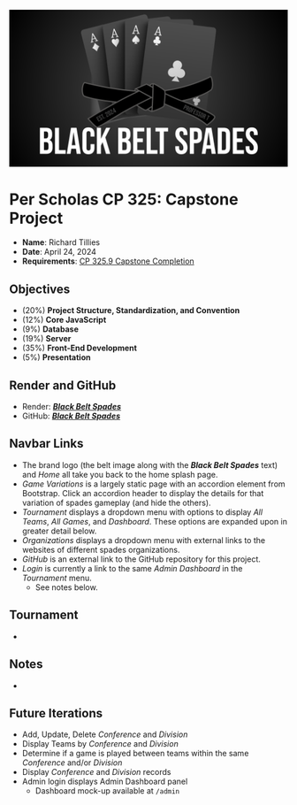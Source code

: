 ![Black Belt Spades](./client/public/images/Black-Belt-Spades.svg)

# Per Scholas CP 325: Capstone Project

* **Name**: Richard Tillies
* **Date**: April 24, 2024
* **Requirements**: 
[CP 325.9 Capstone Completion](client/public/docs/CP-325.9-Capstone-Completion.pdf)

## Objectives

* (20%) **Project Structure, Standardization, and Convention**
* (12%) **Core JavaScript**
* (9%) **Database**
* (19%) **Server**
* (35%) **Front-End Development**
* (5%) **Presentation**

## Render and GitHub
* Render: **_[Black Belt Spades](https://black-belt-spades.onrender.com/)_**
* GitHub: **_[Black Belt Spades](https://github.com/rtillies/black-belt-spades)_**

## Navbar Links

* The brand logo (the belt image along with the **_Black Belt Spades_** text) and *Home* all take you back to the home splash page.
* *Game Variations* is a largely static page with an accordion element from Bootstrap. Click an accordion header to display the details for that variation of spades gameplay (and hide the others).
* *Tournament* displays a dropdown menu with options to display *All Teams*, *All Games*, and *Dashboard*. These options are expanded upon in greater detail below.
* *Organizations* displays a dropdown menu with external links to the websites of different spades organizations.
* *GitHub* is an external link to the GitHub repository for this project.
* *Login* is currently a link to the same *Admin Dashboard* in the *Tournament* menu.
  * See notes below.

## Tournament

* 

## Notes

*

## Future Iterations
* Add, Update, Delete _Conference_ and _Division_
* Display Teams by _Conference_ and _Division_
* Determine if a game is played between teams within the same _Conference_ and/or _Division_
* Display _Conference_ and _Division_ records 
* Admin login displays Admin Dashboard panel
  <!-- * Login mock-up available at `/login` -->
  * Dashboard mock-up available at `/admin`

